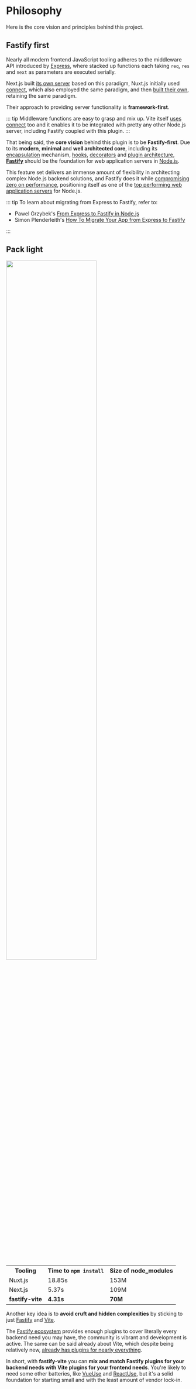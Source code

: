 # Philosophy

Here is the core vision and principles behind this project.

## Fastify first

Nearly all modern frontend JavaScript tooling adheres to the middleware API introduced by [Express](https://expressjs.com/), where stacked up functions each taking `req`,  `res` and `next` as parameters are executed serially.

Next.js built [its own server](https://github.com/vercel/next.js/blob/4f212ee91d0af4355cef62362d08427bb2bca969/packages/next/server/next-server.ts) based on this paradigm, Nuxt.js initially used [connect](https://github.com/senchalabs/connect), which also employed the same paradigm, and then [built their own](https://github.com/unjs/h3), retaining the same paradigm. 

Their approach to providing server functionality is **framework-first**.

::: tip
Middleware functions are easy to grasp and mix up. Vite itself [uses connect](https://github.com/vitejs/vite/blob/a6c8fa3b465d03475a4c372b17cf9f3153b73a84/packages/vite/src/node/server/index.ts) too and it enables it to be integrated with pretty any other Node.js server, including Fastify coupled with this plugin.
:::

That being said, the <b>core vision</b> behind this plugin is to be **Fastify-first**. Due to its **modern**, **minimal** and **well architected core**, including its [encapsulation](https://www.fastify.io/docs/latest/Encapsulation/) mechanism, [hooks](https://www.fastify.io/docs/latest/Hooks/), [decorators](https://www.fastify.io/docs/latest/Decorators/) and [plugin architecture](https://www.fastify.io/docs/latest/Plugins/), <b>[Fastify](https://www.fastify.io/)</b> should be the foundation for web application servers in [Node.js](https://nodejs.org/).

This feature set delivers an immense amount of flexibility in architecting complex Node.js backend solutions, and Fastify does it while [compromising zero on performance](https://www.nearform.com/blog/reaching-ludicrous-speed-with-fastify/), positioning itself as one of the [top performing web application servers](https://github.com/fastify/benchmarks/) for Node.js.

::: tip
To learn about migrating from Express to Fastify, refer to:
- Pawel Grzybek's [From Express to Fastify in Node.js][pawels-article] 
- Simon Plenderleith's [How To Migrate Your App from Express to Fastify][simons-article]

[pawels-article]: https://pawelgrzybek.com/from-express-to-fastify-in-node-js/
[simons-article]: https://www.sitepoint.com/express-to-fastify-migrate/
:::

## Pack light 

<img src="/node_modules.png" style="width: 70%;" />

<table>
<tr>
<th>Tooling</th>
<th>Time to <code>npm install</code></th>
<th>Size of node_modules</th>
</tr>
<tr>
<td>Nuxt.js</td>
<td>18.85s</td>
<td>153M</td>
</tr>
<tr>
<td>Next.js</td>
<td>5.37s</td>
<td>109M</td>
</tr>
<tr>
<td><strong>fastify-vite</strong></td>
<td><strong>4.31s</strong></td>
<td><strong>70M</strong></td>
</tr>
</table>

Another key idea is to **avoid cruft and hidden complexities** by sticking to just [Fastify](https://fastify.io/) and [Vite](https://vitejs.dev/). 

The [Fastify ecosystem](https://www.fastify.io/ecosystem/) provides enough plugins to cover literally every backend need you may have, the community is vibrant and development is active. The same can be said already about Vite, which despite being relatively new, [already has plugins for nearly everything](https://github.com/vitejs/awesome-vite#plugins). 

In short, with <b>fastify-vite</b> you can **mix and match Fastify plugins for your backend needs with Vite plugins for your frontend needs**. You're likely to need some other batteries, like [VueUse](https://vueuse.org/) and [ReactUse](https://github.com/streamich/react-use), but it's a solid foundation for starting small and with the least amount of vendor lock-in.
